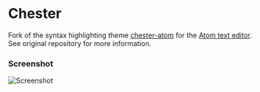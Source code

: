 # Chester

Fork of the syntax highlighting theme [chester-atom](https://github.com/csutter/chester-atom-syntax) for the [Atom text editor](https://atom.io/). See original repository for more information.

### Screenshot

![Screenshot](https://raw.githubusercontent.com/RuslanIsrafilov/chester-atom-syntax/master/screenshot.png)
